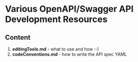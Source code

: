 # Various OpenAPI/Swagger API Development Resources #
## Content ##
1. **editingTools.md** - what to use and how :-)
2. **codeConventions.md** - how to write the API spec YAML
